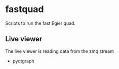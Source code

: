 # fastquad

Scripts to run the fast Egier quad. 

## Live viewer 

The live viewer is reading data from the zmq stream 

* pyqtgraph